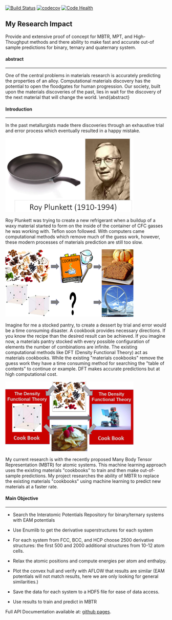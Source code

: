 [![Build Status](https://travis-ci.org/braydenbekker/EAM-MBTR.svg?branch=master)](https://travis-ci.org/braydenbekker/EAM-MBTR)
[![codecov](https://codecov.io/gh/braydenbekker/EAM-MBTR/branch/master/graph/badge.svg)](https://codecov.io/gh/braydenbekker/EAM-MBTR)
[![Code Health](https://landscape.io/github/braydenbekker/EAM-MBTR/master/landscape.svg?style=flat)](https://landscape.io/github/braydenbekker/EAM-MBTR/master)
## My Research Impact


Provide and extensive proof of concept for MBTR, MPT, and High-Thoughput methods
and there ability to make fast and accurate out-of sample predictions for binary, ternary and quaternary system.

#### abstract
-------------

One of the central problems in materials research is accurately predicting the properties of an alloy. Computational materials discovery has the potential to open the floodgates for human progression. Our society, built upon the materials discoveries of the past, lies in wait for the discovery of the next material that will change the world. 
\end{abstract}

#### Introduction
-----------------

In the past metallurgists made there discoveries through an exhaustive trial and error process which eventually resulted in a happy mistake. 

<img src="/ProgramFiles/RoyPlunkett.png" width="400">

Roy Plunkett was trying to create a new refrigerant when a buildup of a waxy material started to form on the inside of the container of CFC gasses he was working with. Teflon soon followed.
With computers came computational methods which remove much of the guess work, however, these modern processes of materials prediction are still too slow. 

<img src="/ProgramFiles/materialscooking.png" width="400">

Imagine for me a stocked pantry, to create a dessert by trial and error would be a time consuming disaster. A cookbook provides necessary directions. If you know the recipe than the desired result can be achieved. If you imagine now, a materials pantry stocked with every possible configuration of elements the number of combinations are infinite. The existing computational methods like DFT (Density Functional Theory) act as materials cookbooks. While the existing "materials cookbooks" remove the guess work they have a time consuming method for searching the "table of contents" to continue or example. DFT makes accurate predictions but at high computational cost.    


<img src="/ProgramFiles/MBTR.png" width="400">

My current research is with the recently proposed Many Body Tensor Representation (MBTR) for atomic systems. This machine learning approach uses the existing materials "cookbooks" to train and then make out-of-sample predictions. My project researches the ability of MBTR to replace the existing materials "cookbooks" using machine learning to predict new materials at a faster rate.

#### Main Objective
-------------------

- Search the Interatomic Potentials Repository for binary/ternary systems with EAM potentials

- Use Enumlib to get the derivative superstructures for each system

- For each system from FCC, BCC, and HCP choose 2500 derivative structures: the first 500 and 2000 additional structures from 10-12 atom cells.  

- Relax the atomic positions and compute energies per atom and enthalpy.

- Plot the convex hull and verify with AFLOW that results are similar (EAM potentials will not match results, here we are only looking for general similarities.)

- Save the data for each system to a HDF5 file for ease of data access.

- Use results to train and predict in MBTR

Full API Documentation available at: [github pages](https://braydenbekker.github.io/eamEnergies/). 
